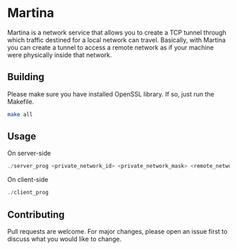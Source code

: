 # Martina

Martina is a network service that allows you to create a TCP tunnel through which traffic destined for a local network can travel. Basically, with Martina you can create a tunnel to access a remote network as if your machine were physically inside that network. 

## Building

Please make sure you have installed OpenSSL library. If so, just run the Makefile.

```bash
make all
```

## Usage

On server-side
```c
./server_prog <private_network_id> <private_network_mask> <remote_network_id> <remote_network_mask> 
```

On client-side
```c
./client_prog
```

## Contributing

Pull requests are welcome. For major changes, please open an issue first
to discuss what you would like to change.
